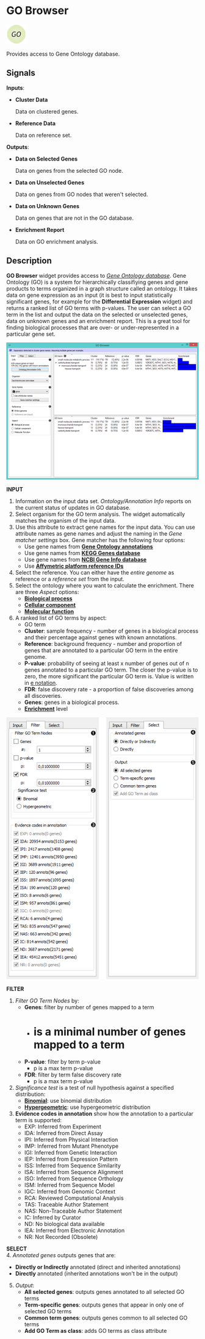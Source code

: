 GO Browser
==========

![GO Browser widget icon](icons/go-browser.png)

Provides access to Gene Ontology database.

Signals
-------

**Inputs**:

- **Cluster Data**

  Data on clustered genes.

- **Reference Data**

  Data on reference set.

**Outputs**:

- **Data on Selected Genes**

  Data on genes from the selected GO node.

- **Data on Unselected Genes**

  Data on genes from GO nodes that weren't selected.

- **Data on Unknown Genes**

  Data on genes that are not in the GO database.

- **Enrichment Report**

  Data on GO enrichment analysis.


Description
-----------

**GO Browser** widget provides access to [*Gene Ontology database*](http://geneontology.org/). 
Gene Ontology (GO) is a system for hierarchically
classifiying genes and gene products to terms organized in a graph structure called an ontology.
It takes data on gene expression as an input (it is best to input statistically significant genes,
for example for the **Differential Expression** widget) and returns a ranked list of GO terms with
p-values. The user can select a GO term in the list and output the data on the selected or unselected
genes, data on unknown genes and an enrichment report. This is a great tool for finding biological processes
that are over- or under-represented in a particular gene set.

![image](images/GObrowser5-stamped.png)

**INPUT**<br>
1. Information on the input data set. *Ontology/Annotation Info* reports on the current status of updates in GO database.
2. Select organism for the GO term analysis. The widget automatically matches the organism of the input data.
3. Use this attribute to extract gene names for the input data. You can use attribute names as gene names and adjust the naming in the *Gene matcher settings* box. Gene matcher has the following four options:
   - Use gene names from [**Gene Ontology annotations**](http://geneontology.org/page/annotation)
   - Use gene names from [**KEGG Genes database**](http://www.genome.jp/kegg/genes.html)
   - Use gene names from [**NCBI Gene Info database**](http://www.ncbi.nlm.nih.gov/gene)
   - Use [**Affymetric platform reference IDs**](http://www.affymetrix.com/estore/)
4. Select the reference. You can either have the *entire genome* as reference or a *reference set* from the input.
5. Select the ontology where you want to calculate the enrichment. There are three *Aspect* options:
   - [**Biological process**](http://geneontology.org/page/biological-process-ontology-guidelines)
   - [**Cellular component**](http://geneontology.org/page/cellular-component-ontology-guidelines)
   - [**Molecular function**](http://geneontology.org/page/molecular-function-ontology-guidelines)
6. A ranked list of GO terms by aspect:
   - GO term
   - **Cluster**: sample frequency - number of genes in a biological process and their percentage against genes with known annotations.
   - **Reference**: background frequency - number and proportion of genes that are annotated to a particular GO term in the entire genome.
   - **P-value**: probability of seeing at least x number of genes out of n genes annotated to a particular GO term. The closer the p-value is to zero, the more significant the particular GO term is. Value is written in [e notation](https://en.wikipedia.org/wiki/Scientific_notation#E_notation).
   - **FDR**: false discovery rate - a proportion of false discoveries among all discoveries.
   - **Genes**: genes in a biological process.
   - [**Enrichment**](http://geneontology.org/page/go-enrichment-analysis) level

![image](images/GObrowser-tabs-stamped.png)

**FILTER**<br>
1. *Filter GO Term Nodes* by:
   - **Genes**: filter by number of genes mapped to a term
     - # is a minimal number of genes mapped to a term
   - **P-value**: filter by term p-value
     - p is a max term p-value
   - **FDR**: filter by term false discovery rate
     - p is a max term p-value
2. *Significance test* is a test of null hypothesis against a specified distribution:
   - [**Binomial**](https://en.wikipedia.org/wiki/Binomial_distribution): use binomial distribution
   - [**Hypergeometric**](https://en.wikipedia.org/wiki/Hypergeometric_distribution): use hypergeometric distribution
3. **Evidence codes in annotation** show how the annotation to a particular term is supported:
   - EXP: Inferred from Experiment
   - IDA: Inferred from Direct Assay
   - IPI: Inferred from Physical Interaction
   - IMP: Inferred from Mutant Phenotype
   - IGI: Inferred from Genetic Interaction
   - IEP: Inferred from Expression Pattern
   - ISS: Inferred from Sequence Similarity
   - ISA: Inferred from Sequence Alignment
   - ISO: Inferred from Sequence Orthology
   - ISM: Inferred from Sequence Model
   - IGC: Inferred from Genomic Context
   - RCA: Reviewed Computational Analysis
   - TAS: Traceable Author Statement
   - NAS: Non-Traceable Author Statement
   - IC: Inferred by Curator
   - ND: No biological data available
   - IEA: Inferred from Electronic Annotation
   - NR: Not Recorded (Obsolete)

**SELECT**<br>
4. *Annotated genes* outputs genes that are:
   - **Directly or Indirectly** annotated (direct and inherited annotations)
   - **Directly** annotated (inherited annotations won't be in the output)
5. *Output*:
   - **All selected genes**: outputs genes annotated to all selected GO terms
   - **Term-specific genes**: outputs genes that appear in only one of selected GO terms
   - **Common term genes**: outputs genes common to all selected GO terms
   - **Add GO Term as class**: adds GO terms as class attribute
